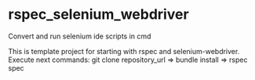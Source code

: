# rspec_selenium_webdriver
Convert and run selenium ide scripts in cmd

This is template project for starting with rspec and selenium-webdriver.
Execute next commands:
git clone repository_url =>
bundle install =>
rspec spec
